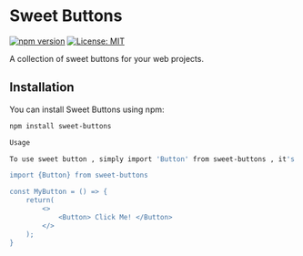 # Sweet Buttons

[![npm version](https://badge.fury.io/js/sweet-buttons.svg)](https://badge.fury.io/js/sweet-buttons)
[![License: MIT](https://img.shields.io/badge/License-MIT-yellow.svg)](https://opensource.org/licenses/MIT)

A collection of sweet buttons for your web projects.

## Installation

You can install Sweet Buttons using npm:

```bash
npm install sweet-buttons

Usage

To use sweet button , simply import 'Button' from sweet-buttons , it's that simple !

import {Button} from sweet-buttons

const MyButton = () => {
    return(
        <>
            <Button> Click Me! </Button>
        </>
    );
}